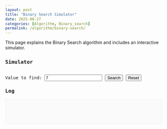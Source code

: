 ```yaml
---
layout: post
title: "Binary Search Simulator"
date: 2025-08-27
categories: [Algorithm, Binary_search]
permalink: /algorithm/binary-search/
---
```


This page explains the Binary Search algorithm and includes an interactive simulator.

<style>
  #bs-container {
    font-family: monospace;
    margin: 2em 0;
  }
  .bs-array-container {
    display: flex;
    flex-wrap: wrap;
    margin-bottom: 1em;
  }
  .bs-cell {
    border: 1px solid #ccc;
    padding: 10px;
    margin: 2px;
    min-width: 30px;
    text-align: center;
    position: relative;
    background-color: #f9f9f9;
    transition: background-color 0.5s ease;
  }
  .bs-cell .bs-index {
    font-size: 0.7em;
    color: #666;
    position: absolute;
    top: -1.5em;
    left: 50%;
    transform: translateX(-50%);
  }
  .bs-cell.low .bs-pointer.low,
  .bs-cell.high .bs-pointer.high,
  .bs-cell.mid .bs-pointer.mid {
    display: block;
  }
  .bs-pointer {
    font-size: 0.8em;
    font-weight: bold;
    position: absolute;
    bottom: -1.8em;
    left: 50%;
    transform: translateX(-50%);
    display: none; /* Hide by default */
  }
  .bs-pointer.low { color: #d9534f; }
  .bs-pointer.high { color: #5bc0de; }
  .bs-pointer.mid { color: #5cb85c; }
  #bs-controls {
    margin-bottom: 1em;
  }
  #bs-output {
    border: 1px solid #eee;
    background: #fafafa;
    padding: 1em;
    min-height: 50px;
    white-space: pre-wrap;
    line-height: 1.5;
  }
</style>

<div id="bs-container">
  <h3>Simulator</h3>
  <div class="bs-array-container" id="bs-array-container">
    <!-- Array will be generated here by JS -->
  </div>
  <div id="bs-controls">
    <label for="target-value">Value to find:</label>
    <input type="number" id="target-value" value="7">
    <button id="bs-search-btn">Search</button>
    <button id="bs-reset-btn">Reset</button>
  </div>
  <h3>Log</h3>
  <div id="bs-output"></div>
</div>

<script src="{{ '/assets/js/binary-search-simulator.js' | relative_url }}"></script>
